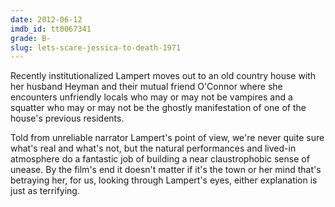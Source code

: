```yaml
---
date: 2012-06-12
imdb_id: tt0067341
grade: B-
slug: lets-scare-jessica-to-death-1971
---
```


Recently institutionalized Lampert moves out to an old country house with her husband Heyman and their mutual friend O'Connor where she encounters unfriendly locals who may or may not be vampires and a squatter who may or may not be the ghostly manifestation of one of the house's previous residents.

Told from unreliable narrator Lampert's point of view, we're never quite sure what's real and what's not, but the natural performances and lived-in atmosphere do a fantastic job of building a near claustrophobic sense of unease. By the film's end it doesn't matter if it's the town or her mind that's betraying her, for us, looking through Lampert's eyes, either explanation is just as terrifying.
